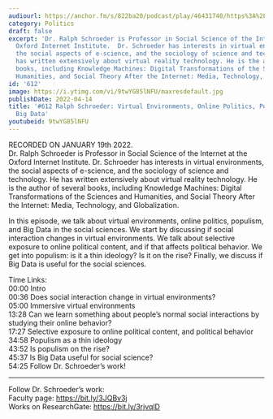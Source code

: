```yaml
---
audiourl: https://anchor.fm/s/822ba20/podcast/play/46431740/https%3A%2F%2Fd3ctxlq1ktw2nl.cloudfront.net%2Fstaging%2F2022-0-20%2Fdef9d674-666c-f7c3-e349-0f8b6489dff3.m4a
category: Politics
draft: false
excerpt: 'Dr. Ralph Schroeder is Professor in Social Science of the Internet at the
  Oxford Internet Institute.  Dr. Schroeder has interests in virtual environments,
  the social aspects of e-science, and the sociology of science and technology. He
  has written extensively about virtual reality technology. He is the author of several
  books, including Knowledge Machines: Digital Transformations of the Sciences and
  Humanities, and Social Theory After the Internet: Media, Technology, and Globalization.'
id: '612'
image: https://i.ytimg.com/vi/9twYG85lNFU/maxresdefault.jpg
publishDate: 2022-04-14
title: '#612 Ralph Schroeder: Virtual Environments, Online Politics, Populism, and
  Big Data'
youtubeid: 9twYG85lNFU
---
```

<div class="timelinks">

RECORDED ON JANUARY 19th 2022.  
Dr. Ralph Schroeder is Professor in Social Science of the Internet at the Oxford Internet Institute.  Dr. Schroeder has interests in virtual environments, the social aspects of e-science, and the sociology of science and technology. He has written extensively about virtual reality technology. He is the author of several books, including Knowledge Machines: Digital Transformations of the Sciences and Humanities, and Social Theory After the Internet: Media, Technology, and Globalization.

In this episode, we talk about virtual environments, online politics, populism, and Big Data in the social sciences. We start by discussing if social interaction changes in virtual environments. We talk about selective exposure to online political content, and if that affects political behavior. We get into populism: is it a thin ideology? Is it on the rise? Finally, we discuss if Big Data is useful for the social sciences.

Time Links:  
<time>00:00</time> Intro  
<time>00:36</time> Does social interaction change in virtual environments?  
<time>05:00</time> Immersive virtual environments  
<time>13:28</time> Can we learn something about people’s normal social interactions by studying their online behavior?  
<time>17:27</time> Selective exposure to online political content, and political behavior  
<time>34:58</time> Populism as a thin ideology  
<time>43:52</time> Is populism on the rise?  
<time>45:37</time> Is Big Data useful for social science?  
<time>54:25</time> Follow Dr. Schroeder’s work!

---

Follow Dr. Schroeder’s work:  
Faculty page: https://bit.ly/3JQBv3j  
Works on ResearchGate: https://bit.ly/3rjvqlD
</div>

